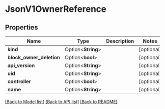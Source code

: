 # JsonV1OwnerReference

## Properties

Name | Type | Description | Notes
------------ | ------------- | ------------- | -------------
**kind** | Option<**String**> |  | [optional]
**block_owner_deletion** | Option<**bool**> |  | [optional]
**api_version** | Option<**String**> |  | [optional]
**uid** | Option<**String**> |  | [optional]
**controller** | Option<**bool**> |  | [optional]
**name** | Option<**String**> |  | [optional]

[[Back to Model list]](../README.md#documentation-for-models) [[Back to API list]](../README.md#documentation-for-api-endpoints) [[Back to README]](../README.md)


